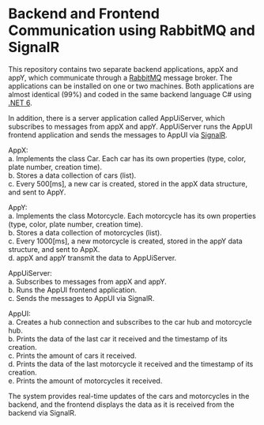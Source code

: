 # Backend and Frontend Communication using RabbitMQ and SignalR
This repository contains two separate backend applications, appX and appY, which communicate through a [RabbitMQ](https://www.rabbitmq.com/) message broker. The applications can be installed on one or two machines. Both applications are almost identical (99%) and coded in the same backend language C# using [.NET 6](https://dotnet.microsoft.com/en-us/).

In addition, there is a server application called AppUiServer, which subscribes to messages from appX and appY. AppUiServer runs the AppUI frontend application and sends the messages to AppUI via [SignalR](https://dotnet.microsoft.com/en-us/apps/aspnet/signalr).

AppX:\
a. Implements the class Car. Each car has its own properties (type, color, plate number, creation time).\
b. Stores a data collection of cars (list).\
c. Every 500[ms], a new car is created, stored in the appX data structure, and sent to AppY.

AppY:\
a. Implements the class Motorcycle. Each motorcycle has its own properties (type, color, plate number, creation time).\
b. Stores a data collection of motorcycles (list).\
c. Every 1000[ms], a new motorcycle is created, stored in the appY data structure, and sent to AppX.\
d. appX and appY transmit the data to AppUiServer.

AppUiServer:\
a. Subscribes to messages from appX and appY.\
b. Runs the AppUI frontend application.\
c. Sends the messages to AppUI via SignalR.

AppUI:\
a. Creates a hub connection and subscribes to the car hub and motorcycle hub.\
b. Prints the data of the last car it received and the timestamp of its creation.\
c. Prints the amount of cars it received.\
d. Prints the data of the last motorcycle it received and the timestamp of its creation.\
e. Prints the amount of motorcycles it received.

The system provides real-time updates of the cars and motorcycles in the backend, and the frontend displays the data as it is received from the backend via SignalR.
